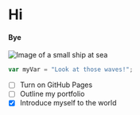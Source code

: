 # Hi
#### Bye
![Image of a small ship at sea](https://github.com/user-attachments/assets/552fbb60-931f-4e4e-9ebc-04a11a5eb7c5)
``` javascript
var myVar = "Look at those waves!";
```
- [ ] Turn on GitHub Pages
- [ ] Outline my portfolio
- [X] Introduce myself to the world
